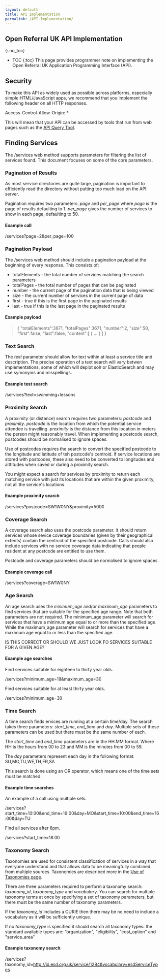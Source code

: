 ```yaml
---
layout: default
title: API Implementation
permalink: /API-Implementation/
---
```


## Open Referral UK API Implementation 
{:.no_toc}
* TOC 
{:toc}
This page provides programmer note on implementing the Open Referral UK Application Programming Interface (API).

## Security
To make this API as widely used as possible across platforms, especially simple HTML/JavaScript apps, we recommend that you implement the following header on all HTTP responses.

Access-Control-Allow-Origin: *

This will mean that your API can be accessed by tools that run from web pages such as the [API Query Tool](https://tools.openreferraluk.org/ApiQuery/).

## Finding Services

The /services web method supports parameters for filtering the list of services found. This document focuses on some of the core parameters.

### Pagination of Results
As most service directories are quite large, pagination is  important  to efficiently read the directory without putting too much load on the API server.

Pagination requires two parameters: *page* and *per_page* where *page* is the page of results defaulting to 1. *per_page* gives the number of services to show in each page, defaulting to 50.

#### Example call

/services?page=2&per_page=100

### Pagination Payload
The /services web method should include a pagination payload at the beginning of every response. This consists of:

- totalElements - the total number of services matching the search parameters
- totalPages - the total number of pages that can be paginated
- number - the current page of the pagination data that is being viewed
- size - the current number of services in the current page of data
- first - true if this is the first page in the paginated results
- last  - true if this is the last page in the paginated results

#### Example payload
> {
>    "totalElements":3671,
>    "totalPages":3671,
>    "number":2,
>    "size":50,
>    "first":false,
>    "last":false,
>    "content":[
>       {
>          ...
>       }
>    ]
}

### Text Search
The *text* parameter should allow for text within at least a service title and description. The precise operation of a text search will vary betwen implementations, some of which will deplot solr or ElasticSearch and may use symonyms and misspellings.

#### Example test search

/services?text=swimming+lessons

### Proximity Search
A proximity (or distance) search requires two parameters: *postcode* and *proximity*. *postcode* is the location from which the potential service attendee is travelling. *proximity* is the distance from this location in meters the person might reasonably travel. When implementing a postcode search, postcodes should be normalised to ignore spaces.

Use of postcodes requires the search to convert the specified postcode to the longitude and latitude of teh postcode's centroid. If service locations are stored with postcodes, these also need to be converted to longitudes and alttitudes when saved or during a proximity search.

You might expect a search for services by proximity to return each matching service with just its locations that are within the given proximity, not all the service's locations

#### Example proximity search

/services?postcode=SW1W0NY&proximity=5000

### Coverage Search
A coverage search also uses the postcode parameter. It should return services whose sevice coverage boundaries (given by their geographical extents) contain the centroid of the specified postcode. Calls should also include services with no service coverage data indicating that people resident at any postcode are entitled to use them.

Postcode and coverage parameters should be normalised to ignore spaces.

#### Example coverage call

/services?coverage=SW1W0NY

### Age Search
An age search uses the *minimum_age* and/or *maximum_age* parameters to find services that are suitable for the specified age range. Note that both parameters are not required. The minimum_age parameter will search for services that have a minimum age equal to or more than the specified age. While the maximum_age parameter will search for services that have a maximum age equal to or less than the specified age.

IS THIS CORRECT OR SHOULD WE JUST LOOK FO SERVICES SUITABLE FOR A GIVEN AGE?

#### Example age searches

Find services suitable for eighteen to thirty year olds.

/services?minimum_age=18&maximum_age=30

Find services suitable for at least thirty year olds.

/services?minimum_age=30

### Time Search
A time search finds ervices are running at a certain time/day. The search takes three parameters: *start_time*, *end_time* and *day*. Multiple sets of these parameters can be used but there must be the same number of each.

The *start_time* and *end_time* parameters are in the HH:MM format. Where HH is the hours from 00 to 23 and MM is the minutes from 00 to 59.

The *day* parameters represent each day in the following format: SU,MO,TU,WE,TH,FR,SA

This search is done using an OR operator, which means one of the time sets must be matched.

#### Example time searches

An example of a call using multiple sets.

/services?start_time=10:00&end_time=16:00&day=MO&start_time=10:00&end_time=16:00&day=TU

Find all services after 6pm.

/services?start_time=18:00

### Taxonomy Search
Taxonomies are used for consistent classification of services in a way that everyone understand and that allows data to be meaningfully combined from multiple sources. Taxonomies are described more in the [Use of Taxonomies page](https://developers.openreferraluk.org/UseOfTaxonomies/).

There are three parameters required to perform a taxonomy search: *taxonomy_id*, *taxonomy_type* and *vocabulary*. You can search for multiple taxonomy terms at once by specifying a set of taxonomy parameters, but there must be the same number of taxonomy parameters.

If the *taxonomy_id* includes a CURIE then there may be no need to include a vocabulary as it will be sufficiently unique.

If no *taxonomy_type* is specified it should search all taxonomy types: the standard available types are: “organization", "eligibility", "cost_option" and "service_area”

#### Example taxonomy search
/services?taxonomy_id=http://id.esd.org.uk/service/1284&vocabulary=esdServiceTypes
